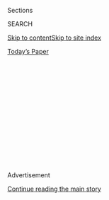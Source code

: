 <div id="app">

<div>

<div>

<div>

<div class="NYTAppHideMasthead css-1q2w90k e1suatyy0">

<div class="section css-ui9rw0 e1suatyy2">

<div class="css-eph4ug er09x8g0">

<div class="css-6n7j50">

</div>

<span class="css-1dv1kvn">Sections</span>

<div class="css-10488qs">

<span class="css-1dv1kvn">SEARCH</span>

</div>

[Skip to content](#site-content)[Skip to site
index](#site-index)

</div>

<div class="css-10698na e1huz5gh0">

</div>

</div>

<div id="masthead-bar-one" class="section hasLinks css-15hmgas e1csuq9d3">

<div class="css-uqyvli e1csuq9d0">

</div>

<div class="css-1uqjmks e1csuq9d1">

</div>

<div class="css-9e9ivx">

[](https://myaccount.nytimes3xbfgragh.onion/auth/login?response_type=cookie&client_id=vi)

</div>

<div class="css-1bvtpon e1csuq9d2">

[Today’s
Paper](https://www.nytimes3xbfgragh.onion/section/todayspaper)

</div>

</div>

</div>

</div>

<div data-aria-hidden="false">

<div id="site-content" data-role="main">

<div>

<div class="css-1aor85t" style="opacity:0.000000001;z-index:-1;visibility:hidden">

<div class="css-1hqnpie">

<div class="css-epjblv">

<span class="css-17xtcya">[Opinion](/section/opinion)</span><span class="css-x15j1o">|</span><span class="css-fwqvlz">Five
Who Spread Hope in
2019</span>

</div>

<div class="css-k008qs">

<div class="css-1iwv8en">

<span class="css-18z7m18"></span>

<div>

</div>

</div>

<span class="css-1n6z4y">https://nyti.ms/2Eu9qP8</span>

<div class="css-1705lsu">

<div class="css-4xjgmj">

<div class="css-4skfbu" data-role="toolbar" data-aria-label="Social Media Share buttons, Save button, and Comments Panel with current comment count" data-testid="share-tools">

  - 
  - 
  - 
  - 
    
    <div class="css-6n7j50">
    
    </div>

  - 
  - 

</div>

</div>

</div>

</div>

</div>

</div>

<div id="NYT_TOP_BANNER_REGION" class="css-13pd83m">

</div>

<div id="top-wrapper" class="css-1sy8kpn">

<div id="top-slug" class="css-l9onyx">

Advertisement

</div>

[Continue reading the main
story](#after-top)

<div class="ad top-wrapper" style="text-align:center;height:100%;display:block;min-height:250px">

<div id="top" class="place-ad" data-position="top" data-size-key="top">

</div>

</div>

<div id="after-top">

</div>

</div>

<div>

<div class="css-v5btjw etb61u70">

<div class="css-v05ibm etb61u71">

[Opinion](/section/opinion)

</div>

</div>

<div id="sponsor-wrapper" class="css-1hyfx7x">

<div id="sponsor-slug" class="css-19vbshk">

Supported by

</div>

[Continue reading the main
story](#after-sponsor)

<div id="sponsor" class="ad sponsor-wrapper" style="text-align:center;height:100%;display:block">

</div>

<div id="after-sponsor">

</div>

</div>

<div class="css-186x18t">

Fixes

</div>

<div class="css-1vkm6nb ehdk2mb0">

# Five Who Spread Hope in 2019

</div>

In a year of many dispiriting headlines, Fixes still found the better
angels of human nature at work.

<div class="css-18e8msd">

<div class="css-vp77d3 epjyd6m0">

<div class="css-1p10dcb ey68jwv0" data-aria-hidden="true">

![Tina
Rosenberg](https://static01.graylady3jvrrxbe.onion/images/2019/02/13/opinion/tina-rosenberg/tina-rosenberg-thumbLarge-v2.png
"Tina Rosenberg")

</div>

<div class="css-1baulvz">

By <span class="css-1baulvz last-byline" itemprop="name">Tina
Rosenberg</span>

<div class="css-8atqhb">

Ms. Rosenberg is a co-founder of the [Solutions Journalism
Networ](http://solutionsjournalism.org)k, which supports rigorous
reporting about responses to social problems.

</div>

</div>

</div>

  - Dec. 17,
    2019

  - 
    
    <div class="css-4xjgmj">
    
    <div class="css-d8bdto" data-role="toolbar" data-aria-label="Social Media Share buttons, Save button, and Comments Panel with current comment count" data-testid="share-tools">
    
      - 
      - 
      - 
      - 
        
        <div class="css-6n7j50">
        
        </div>
    
      - 
      - 
    
    </div>
    
    </div>

</div>

</div>

<div class="section meteredContent css-1r7ky0e" name="articleBody" itemprop="articleBody">

<div class="css-1fanzo5 StoryBodyCompanionColumn">

<div class="css-53u6y8">

O.K., so Time magazine has Greta Thunberg. But many other individuals
also changed the world for the better in 2019. Here, for a second year,
is a list of five whose contributions Fixes wrote about.

</div>

</div>

<div class="css-79elbk" data-testid="photoviewer-wrapper">

<div class="css-z3e15g" data-testid="photoviewer-wrapper-hidden">

</div>

<div class="css-1a48zt4 ehw59r15" data-testid="photoviewer-children">

![<span class="css-16f3y1r e13ogyst0" data-aria-hidden="true">Scott
O’Neill, director of the World Mosquito Program, with a cage of
Wolbachia-carrying mosquitoes in his Melbourne
laboratory.</span><span class="css-cnj6d5 e1z0qqy90" itemprop="copyrightHolder"><span class="css-1ly73wi e1tej78p0">Credit...</span><span>Shaney
Cameron</span></span>](https://static01.graylady3jvrrxbe.onion/images/2019/12/17/opinion/17Fixes1/merlin_148870704_bf85554a-5701-4e7b-b19f-fcc2f9db69bd-articleLarge.jpg?quality=75&auto=webp&disable=upscale)

</div>

</div>

<div class="css-1fanzo5 StoryBodyCompanionColumn">

<div class="css-53u6y8">

**Scott O’Neill fights tropical disease.**

*“People who understand dengue and live in transmission areas are
horrified and scared.”*

There’s a new weapon in the fight against mosquito-borne diseases.

Before 1970, only nine countries had experienced severe epidemics of
dengue fever. Now, the disease is endemic in 100 countries, infects 400
million people a year and is intensifying rapidly.

</div>

</div>

<div class="css-1fanzo5 StoryBodyCompanionColumn">

<div class="css-53u6y8">

Like Zika and chikungunya, dengue is spread by the bite of the Aedes
aegypti mosquito, and no workable vaccine or cure has been found.

The normal public health response to mosquitoes is attack: spray
pesticide, eliminate breeding grounds and help people ward off their
bites. But these strategies have failed to control dengue. The world is
desperate for something new.

Scott O’Neill leads a team that is doing just the opposite — adding
[millions of
mosquitoes](https://www.nytimes3xbfgragh.onion/2019/01/08/opinion/mosquito-fighting-tropical-disease.html)
to areas affected by disease.

Professor O’Neill directs the [World Mosquito
Program](http://www.worldmosquito.org/), which is based at Monash
University in Melbourne, Australia. The mosquitoes the program releases
are infected with Wolbachia ** bacteria, which block their ability to
transmit disease. Wolbachia occurs naturally in most insect species and
is harmless to vertebrates and humans. When enough Wolbachia-infected
mosquitoes are released, they take over the whole population.

</div>

</div>

<div class="css-1fanzo5 StoryBodyCompanionColumn">

<div class="css-53u6y8">

The World Mosquito Program tests Wolbachia in 12 countries in Asia,
Latin America and the Western Pacific. While it started releasing
mosquitoes in 2011, large-scale trials are fairly new — and the evidence
released this year is promising. The Wolbachia initiative has [nearly
eliminated local transmission of
dengue](https://gatesopenresearch.org/articles/3-1547) in the parts of
Australia where it has been tried. In Yogyakarta, Indonesia, Wolbachia
zones had [76 percent fewer
cases](https://www.nature.com/articles/d41586-019-03660-8) of dengue
than other areas. Wolbachia has also led to reductions in disease in
Brazil and
Vietnam.

</div>

</div>

<div class="css-79elbk" data-testid="photoviewer-wrapper">

<div class="css-z3e15g" data-testid="photoviewer-wrapper-hidden">

</div>

<div class="css-1a48zt4 ehw59r15" data-testid="photoviewer-children">

<div class="css-1xdhyk6 erfvjey0">

<span class="css-1ly73wi e1tej78p0">Image</span>

<div class="css-zjzyr8">

<div data-testid="lazyimage-container" style="height:257.77777777777777px">

</div>

</div>

</div>

<span class="css-16f3y1r e13ogyst0" data-aria-hidden="true">Kimberly
McGrath coordinates foster care services at the Citrus Health Network in
Hialeah,
Fla.</span><span class="css-cnj6d5 e1z0qqy90" itemprop="copyrightHolder"><span class="css-1ly73wi e1tej78p0">Credit...</span><span>Maria
Alejandra Cardona for The New York Times</span></span>

</div>

</div>

<div class="css-1fanzo5 StoryBodyCompanionColumn">

<div class="css-53u6y8">

**Kimberly McGrath heals trafficked children**

*“Now we know they really are just extremely traumatized youth.”*

What happens to a child who is exploited commercially for sex?

Kimberly McGrath is changing the answer to that question. Historically,
trafficked children have been arrested for solicitation and sent to
juvenile court.

Today, all children sold for sex are, by definition, trafficked. Yet
some are still arrested. Most are sent to group homes. “The core
understanding was that these were defiant, rebellious youth who would
rebel in a family,” Dr. McGrath said.

In 2013, Florida officials asked Dr. McGrath, who coordinates foster
care services at the Citrus Health Network in South Florida, to come up
with a different response. She started from the premise that these
children were not defiant criminals. A vast majority had been abused,
which made them more susceptible to the manipulations of traffickers.
And they had never gotten help to recover from that abuse.

Dr. McGrath and her colleagues looked at what had worked for other
traumatized children and adapted it to trafficked children. They
educated not just therapists and social workers, but also [foster
parents](https://www.nytimes3xbfgragh.onion/2019/06/19/opinion/foster-child-trafficking.html).

It has been difficult to recruit foster families, but Dr. McGrath’s
program has done it — finding courageous and dedicated families who
receive special training and help from psychologists and social workers.
This therapeutic foster care costs less than group homes, and the
children do better in every way. “When foster parents are equipped and
prepared to deal with their special needs, children thrive in
family-based environments,” she said. “They really are just traumatized
kids.”

</div>

</div>

<div class="css-79elbk" data-testid="photoviewer-wrapper">

<div class="css-z3e15g" data-testid="photoviewer-wrapper-hidden">

</div>

<div class="css-1a48zt4 ehw59r15" data-testid="photoviewer-children">

<div class="css-1xdhyk6 erfvjey0">

<span class="css-1ly73wi e1tej78p0">Image</span>

<div class="css-zjzyr8">

<div data-testid="lazyimage-container" style="height:514.2666666666668px">

</div>

</div>

</div>

<span class="css-16f3y1r e13ogyst0" data-aria-hidden="true">Dr. Dixon
Chibanda turned benches into destinations for
therapy.</span><span class="css-cnj6d5 e1z0qqy90" itemprop="copyrightHolder"><span class="css-1ly73wi e1tej78p0">Credit...</span><span>Markus
Schreiber/Associated Press</span></span>

</div>

</div>

<div class="css-1fanzo5 StoryBodyCompanionColumn">

<div class="css-53u6y8">

**Dr. Dixon Chibanda transforms global mental health care**

“*I started to realize that psychiatry in an institution is not the way
to go. We have to take it to the community.”*

Depression occurs everywhere. By some measures, it’s the world’s most
debilitating disease.

But treatment is not everywhere. Even in New York City, less than 40
percent of people with depression get treatment. In poor countries, it’s
closer to zero percent.

So what can be done in places with no public mental health care and only
a tiny number of mental health professionals?

As with medical care, the answer is training nonprofessionals.

Every health clinic in Harare, Zimbabwe, has a “[friendship
bench](https://www.friendshipbenchzimbabwe.org/)” in its yard. It’s an
ordinary wooden bench. Seated on it is a community health worker with a
few weeks’ training in problem-solving therapy.

Patients go to the bench, talk to the health worker about their problems
and come up with possible solutions. They go home and try them, and
return.

The friendship bench was invented in 2006 by a psychiatrist, Dixon
Chibanda, after a patient committed suicide. He had asked her to come
see him at Harare Central Hospital, but she lived in another city and
didn’t have bus fare.

</div>

</div>

<div class="css-1fanzo5 StoryBodyCompanionColumn">

<div class="css-53u6y8">

Dr. Chibanda decided to bring treatment for depression to Harare’s
health clinics. At first he wanted to train nurses and put offices
inside the buildings, but the nurses had not
enough<span class="css-8l6xbc evw5hdy0"> </span>time and clinics had not
enough space. But what seemed like a setback is what has allowed the
program to spread.

Now, there’s a bench in the yard of every government-run health clinic
in Harare, and the practice is spreading throughout Zimbabwe and to
other African countries. In a different form, the strategy has also
reached[New
York](https://www.nytimes3xbfgragh.onion/2019/07/22/opinion/depressed-heres-a-bench-talk-to-me.html).

Research shows that friendship benches [are effective at treating
depression](https://jamanetwork.com/journals/jama/fullarticle/2594719).
And what makes them even more valuable is that they are cheap and
piggyback on government services. They provide a treatment that works —
and that could reach
anyone.

</div>

</div>

<div class="css-79elbk" data-testid="photoviewer-wrapper">

<div class="css-z3e15g" data-testid="photoviewer-wrapper-hidden">

</div>

<div class="css-1a48zt4 ehw59r15" data-testid="photoviewer-children">

<div class="css-1xdhyk6 erfvjey0">

<span class="css-1ly73wi e1tej78p0">Image</span>

<div class="css-zjzyr8">

<div data-testid="lazyimage-container" style="height:257.77777777777777px">

</div>

</div>

</div>

<span class="css-16f3y1r e13ogyst0" data-aria-hidden="true">Dr. Rebekah
Gee, Louisiana’s health
secretary.</span><span class="css-cnj6d5 e1z0qqy90" itemprop="copyrightHolder"><span class="css-1ly73wi e1tej78p0">Credit...</span><span>Tom
Williams/CQ Roll Call, via Associated Press</span></span>

</div>

</div>

<div class="css-1fanzo5 StoryBodyCompanionColumn">

<div class="css-53u6y8">

**Dr. Rebekah Gee makes medicines affordable**

*“Why couldn’t we change health care in this country?”*

Louisiana is doing two things no other state is doing about hepatitis C,
which kills more Americans than all other infectious diseases combined.

One is that the state is suddenly treating more people.

Hep C is curable — but the drugs are astronomically expensive. Even the
cheapest generic version in the United States costs $24,000 for a course
of treatment. (In India, the same drug [is
$550](https://www.generichepatitiscdrugs.com/).) Because of the price,
state Medicaid programs ration the drugs. In 2018, Louisiana treated
1,200 people.

Contrast that with the<span class="css-8l6xbc evw5hdy0"> </span>period
between mid-July of this year and late November, in which Louisiana
[treated 2,290
people](http://www.ldh.la.gov/index.cfm/newsroom/detail/5357).

</div>

</div>

<div class="css-1fanzo5 StoryBodyCompanionColumn">

<div class="css-53u6y8">

Louisiana could do that because of the second innovation: The drugs were
made a lot less expensive. In July, the state began buying hep C
medicines in a new way. Just as you pay [Netflix a flat
fee](https://www.nytimes3xbfgragh.onion/2019/03/05/opinion/can-netflix-show-americans-how-to-cut-the-cost-of-drugs.html)
for all you want to watch, Louisiana now pays Asegua Therapeutics $58
million per year for all the hep C medicine the state can use. That
still means huge profits for Asegua, since the cost of making each new
pill is negligible. If Louisiana meets its goal of
[treating 10,000](https://www.nola.com/news/healthcare_hospitals/article_ddf84210-a8d4-11e9-ae1b-b7037c312d9a.html)
people in its first year of operation, from July 2019 to July 2020, that
will cut the price per person to about $6,000.

Dr. Rebekah Gee, Louisiana’s secretary of health, adopted the scheme
from Australia, where it has allowed Australia to treat [seven times as
many patients](https://www.nejm.org/doi/full/10.1056/NEJMp1813728) for
the same money. Louisiana is the first state in America to do the same.
The State of Washington is about to start as well. Other states are
likely to follow.

Everyone talks about bringing down drug prices. But the power of the
pharmaceutical industry has staved off reforms — except this
one.

</div>

</div>

<div class="css-79elbk" data-testid="photoviewer-wrapper">

<div class="css-z3e15g" data-testid="photoviewer-wrapper-hidden">

</div>

<div class="css-1a48zt4 ehw59r15" data-testid="photoviewer-children">

<div class="css-1xdhyk6 erfvjey0">

<span class="css-1ly73wi e1tej78p0">Image</span>

<div class="css-zjzyr8">

<div data-testid="lazyimage-container" style="height:241.02222222222224px">

</div>

</div>

</div>

<span class="css-cnj6d5 e1z0qqy90" itemprop="copyrightHolder"><span class="css-1ly73wi e1tej78p0">Credit...</span><span>Illustration
by Jeffrey Henson Scales; photographs by Marcin Jastrzebski and
Digiphoto/iStock, via Getty Images</span></span>

</div>

</div>

<div class="css-1fanzo5 StoryBodyCompanionColumn">

<div class="css-53u6y8">

**Phil Keisling deepens democracy**

*“For millions of citizens, especially those with uncertain work
schedules, family obligations and other daily demands, the traditional
polling place has now become the most powerful voter suppression tool of
all.”*

There’s a lot of attention, and rightly so, paid to Republican efforts
to suppress voting. But there’s also a movement in both parties to
*expand* voting. It abandons the traditional polling booth in favor of
[voting at
home](https://www.nytimes3xbfgragh.onion/2019/06/11/opinion/the-end-of-the-polling-booth.html).
It’s one of the most effective ways to increase turnout — possibly the
[best way](https://www.voteathome.org/project/proven-track-record/).

Increasingly, other states are following the path first set by Oregon,
which mails every voter a ballot. Voters fill it out at their leisure
and mail it in or drop it off at a ballot center.

</div>

</div>

<div class="css-1fanzo5 StoryBodyCompanionColumn">

<div class="css-53u6y8">

In next year’s elections, all voters in Oregon, Colorado, Washington,
Utah and Hawaii will vote at home. California will soon follow. Large
parts of North Dakota and Nebraska vote at home. In last year’s
midterms, 69 percent of all votes in the West were cast by voters who
received ballots in the mail.

Phil Keisling was Oregon’s secretary of state, in charge of elections,
when Oregon began home voting in 1998. Now he leads the [Vote at Home
Institute](http://www.voteathome.org).

The institute asserts that it saves taxpayers money (some election
officials disagree). It argues that because the approach uses paper
ballots, it’s secure against hacking. As for whom it helps, proponents
in both parties claim it has bipartisan benefits.

Home voting probably doesn’t affect turnout in big elections. But it
does in local elections, races at the end of the ballot, ballot
propositions and judicial elections. Turnout for these elections can be
in the single digits. For those races, a ballot on the kitchen table
turns many more people into voters. So the answer to whom it helps is:
democracy.

Tina Rosenberg won a Pulitzer Prize for her book “[The Haunted Land:
Facing Europe’s Ghosts After
Communism](http://www.randomhouse.com/catalog/display.pperl?isbn=9780679744993).”
She is a former editorial writer for The Times and the author, most
recently, of “[Join the Club: How Peer Pressure Can Transform the
World](http://books.wwnorton.com/books/Join-the-Club)” and the World War
II spy story e-book[“D for
Deception.”](https://www.goodreads.com/book/show/16124470-d-for-deception)

*To receive email alerts for Fixes columns, sign up*
[*here.*](http://eepurl.com/ABIxL)

*The Times is committed to publishing* [*a diversity of
letters*](https://www.nytimes3xbfgragh.onion/2019/01/31/opinion/letters/letters-to-editor-new-york-times-women.html)
*to the editor. We’d like to hear what you think about this or any of
our articles. Here are some*
[*tips*](https://help.nytimes3xbfgragh.onion/hc/en-us/articles/115014925288-How-to-submit-a-letter-to-the-editor)*.
And here’s our email:*
[*letters@NYTimes.com*](mailto:letters@NYTimes.com)*.*

*Follow The New York Times Opinion section on*
[*Facebook*](https://www.facebookcorewwwi.onion/nytopinion)*,* [*Twitter
(@NYTopinion)*](http://twitter.com/NYTOpinion) *and*
[*Instagram*](https://www.instagram.com/nytopinion/)*.*

</div>

</div>

</div>

<div>

</div>

<div>

</div>

<div>

</div>

<div>

<div id="bottom-wrapper" class="css-1ede5it">

<div id="bottom-slug" class="css-l9onyx">

Advertisement

</div>

[Continue reading the main
story](#after-bottom)

<div id="bottom" class="ad bottom-wrapper" style="text-align:center;height:100%;display:block;min-height:90px">

</div>

<div id="after-bottom">

</div>

</div>

</div>

</div>

</div>

## Site Index

<div>

</div>

## Site Information Navigation

  - [© <span>2020</span> <span>The New York Times
    Company</span>](https://help.nytimes3xbfgragh.onion/hc/en-us/articles/115014792127-Copyright-notice)

<!-- end list -->

  - [NYTCo](https://www.nytco.com/)
  - [Contact
    Us](https://help.nytimes3xbfgragh.onion/hc/en-us/articles/115015385887-Contact-Us)
  - [Work with us](https://www.nytco.com/careers/)
  - [Advertise](https://nytmediakit.com/)
  - [T Brand Studio](http://www.tbrandstudio.com/)
  - [Your Ad
    Choices](https://www.nytimes3xbfgragh.onion/privacy/cookie-policy#how-do-i-manage-trackers)
  - [Privacy](https://www.nytimes3xbfgragh.onion/privacy)
  - [Terms of
    Service](https://help.nytimes3xbfgragh.onion/hc/en-us/articles/115014893428-Terms-of-service)
  - [Terms of
    Sale](https://help.nytimes3xbfgragh.onion/hc/en-us/articles/115014893968-Terms-of-sale)
  - [Site
    Map](https://spiderbites.nytimes3xbfgragh.onion)
  - [Help](https://help.nytimes3xbfgragh.onion/hc/en-us)
  - [Subscriptions](https://www.nytimes3xbfgragh.onion/subscription?campaignId=37WXW)

</div>

</div>

</div>

</div>

